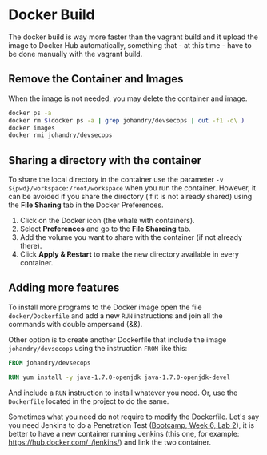 # Docker Build

The docker build is way more faster than the vagrant build and it upload the image to Docker Hub automatically, something that - at this time - have to be done manually with the vagrant build.

## Remove the Container and Images
When the image is not needed, you may delete the container and image.

```bash
docker ps -a
docker rm $(docker ps -a | grep johandry/devsecops | cut -f1 -d\ )
docker images
docker rmi johandry/devsecops
```

## Sharing a directory with the container
To share the local directory in the container use the parameter `-v ${pwd}/workspace:/root/workspace` when you run the container. However, it can be avoided if you share the directory (if it is not already shared) using the __File Sharing__ tab in the Docker Preferences.

  1. Click on the Docker icon (the whale with containers).
  1. Select __Preferences__ and go to the __File Shareing__ tab.
  1. Add the volume you want to share with the container (if not already there).
  1. Click __Apply & Restart__ to make the new directory available in every container.

## Adding more features
To install more programs to the Docker image open the file `docker/Dockerfile` and add a new `RUN` instructions and join all the commands with double ampersand (&&).

Other option is to create another Dockerfile that include the image `johandry/devsecops` using the instruction `FROM` like this:

```dockerfile
FROM johandry/devsecops

RUN yum install -y java-1.7.0-openjdk java-1.7.0-openjdk-devel
```

And include a `RUN` instruction to install whatever you need. Or, use the `Dockerfile` located in the project to do the same.

Sometimes what you need do not require to modify the Dockerfile. Let's say you need Jenkins to do a Penetration Test ([Bootcamp, Week 6, Lab 2](https://github.com/devsecops/bootcamp/blob/3db7df6bf74dbe0bd9d5f5b4b1a4843c8d257bb4/Week-6/labs/LAB-2.md)), it is better to have a new container running Jenkins (this one, for example: https://hub.docker.com/_/jenkins/) and link the two container.

